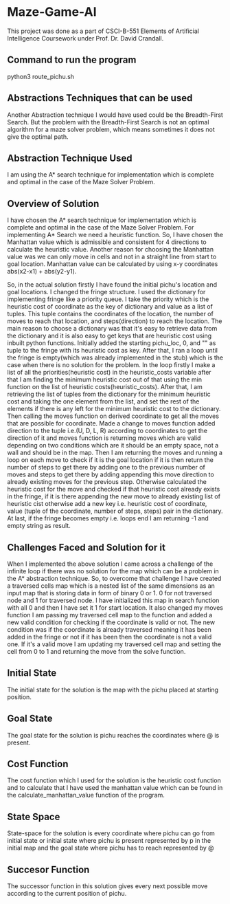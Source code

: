 # Maze-Game-AI #

This project was done as a part of CSCI-B-551 Elements of Artificial Intelligence Coursework under Prof. Dr. David Crandall.

## Command to run the program ##

python3 route_pichu.sh <name of map>

## Abstractions Techniques that can be used ##

Another Abstraction technique I would have used could be the Breadth-First Search. But the problem with the Breadth-First Search is not an optimal algorithm for a maze solver problem, which means sometimes it does not give the optimal path.

## Abstraction Technique Used ##

I am using the A* search technique for implementation which is complete and optimal in the case of the Maze Solver Problem.

## Overview of Solution ##

I have chosen the A* search technique for implementation which is complete and optimal in the case of the Maze Solver Problem. For implementing A* Search we need a heuristic function. So, I have chosen the Manhattan value which is admissible and consistent for 4 directions to calculate the heuristic value. Another reason for choosing the Manhattan value was we can only move in cells and not in a straight line from start to goal location. Manhattan value can be calculated by using x-y coordinates abs(x2-x1) + abs(y2-y1).

So, in the actual solution firstly I have found the initial pichu's location and goal locations. I changed the fringe structure. I used the dictionary for implementing fringe like a priority queue. I take the priority which is the heuristic cost of coordinate as the key of dictionary and value as a list of tuples. This tuple contains the coordinates of the location, the number of moves to reach that location, and steps(direction) to reach the location. The main reason to choose a dictionary was that it's easy to retrieve data from the dictionary and it is also easy to get keys that are heuristic cost using inbuilt python functions. Initially added the starting pichu_loc, 0, and "" as tuple to the fringe with its heuristic cost as key. After that, I ran a loop until the fringe is empty(which was already implemented in the stub) which is the case when there is no solution for the problem. In the loop firstly I make a list of all the priorities(heuristic cost) in the heuristic_costs variable after that I am finding the minimum heuristic cost out of that using the min function on the list of heuristic costs(heuristic_costs). After that, I am retrieving the list of tuples from the dictionary for the minimum heuristic cost and taking the one element from the list, and set the rest of the elements if there is any left for the minimum heuristic cost to the dictionary. Then calling the moves function on derived coordinate to get all the moves that are possible for coordinate. Made a change to moves function added direction to the tuple i.e.(U, D, L, R) according to coordinates to get the direction of it and moves function is returning moves which are valid depending on two conditions which are it should be an empty space, not a wall and should be in the map. Then I am returning the moves and running a loop on each move to check if it is the goal location if it is then return the number of steps to get there by adding one to the previous number of moves and steps to get there by adding appending this move direction to already existing moves for the previous step. Otherwise calculated the heuristic cost for the move and checked if that heuristic cost already exists in the fringe, if it is there appending the new move to already existing list of heuristic cist otherwise add a new key i.e. heuristic cost of coordinate, value (tuple of the coordinate, number of steps, steps) pair in the dictionary. At last, if the fringe becomes empty i.e. loops end I am returning -1 and empty string as result.

## Challenges Faced and Solution for it ##

When I implemented the above solution I came across a challenge of the infinite loop if there was no solution for the map which can be a problem in the A* abstraction technique. So, to overcome that challenge I have created a traversed cells map which is a nested list of the same dimensions as an input map that is storing data in form of binary 0 or 1. 0 for not traversed node and 1 for traversed node. I have initialized this map in search function with all 0 and then I have set it 1 for start location. It also changed my moves function I am passing my traversed cell map to the function and added a new valid condition for checking if the coordinate is valid or not. The new condition was if the coordinate is already traversed meaning it has been added in the fringe or not if it has been then the coordinate is not a valid one. If it's a valid move I am updating my traversed cell map and setting the cell from 0 to 1 and returning the move from the solve function.

## Initial State ##

The initial state for the solution is the map with the pichu placed at starting position.

## Goal State ##

The goal state for the solution is pichu reaches the coordinates where @ is present.

## Cost Function ##

The cost function which I used for the solution is the heuristic cost function and to calculate that I have used the manhattan value which can be found in the calculate_manhattan_value function of the program.

## State Space ##

State-space for the solution is every coordinate where pichu can go from initial state or initial state where pichu is present represented by p in the initial map and the goal state where pichu has to reach represented by @

## Succesor Function ##

The successor function in this solution gives every next possible move according to the current position of pichu.



